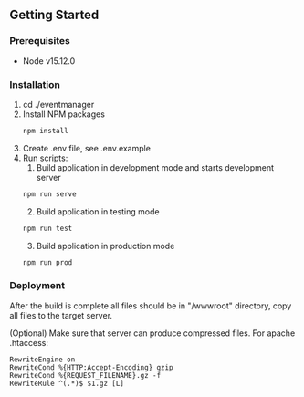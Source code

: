 ## Getting Started

### Prerequisites

- Node v15.12.0

### Installation

1. cd ./eventmanager
2. Install NPM packages
   ```sh
   npm install
   ```
3. Create .env file, see .env.example
4. Run scripts:
   1. Build application in development mode and starts development server
   ```sh
   npm run serve
   ```
   2. Build application in testing mode
   ```sh
   npm run test
   ```
   3. Build application in production mode
   ```sh
   npm run prod
   ```

### Deployment

After the build is complete all files should be in "/wwwroot" directory, copy all files to the target server.

(Optional) Make sure that server can produce compressed files.
For apache .htaccess:

    RewriteEngine on
    RewriteCond %{HTTP:Accept-Encoding} gzip
    RewriteCond %{REQUEST_FILENAME}.gz -f
    RewriteRule ^(.*)$ $1.gz [L]

